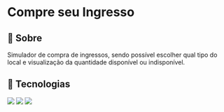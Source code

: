 <h1>Compre seu Ingresso</h1>

<h2>🔖 Sobre</h2>
<p>Simulador de compra de ingressos, sendo possível escolher qual tipo do local e visualização da quantidade disponível ou indisponível.</p>

## 🚀 Tecnologias
<div>
  <img src="https://img.shields.io/badge/HTML-239120?style=for-the-badge&logo=html5&logoColor=white">
  <img src="https://img.shields.io/badge/CSS-239120?&style=for-the-badge&logo=css3&logoColor=white">
  <img src="https://img.shields.io/badge/JavaScript-F7DF1E?style=for-the-badge&logo=javascript&logoColor=black">
</div>
